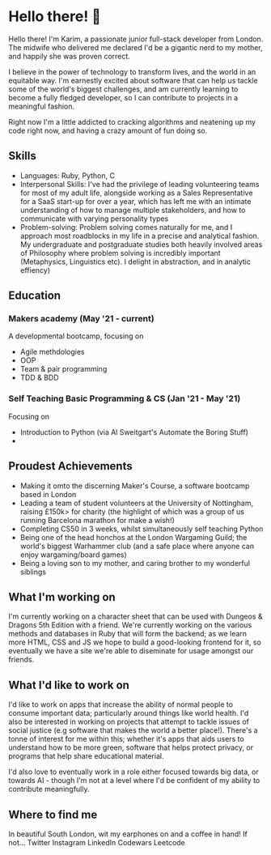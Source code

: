 # Hello there! 👋
Hello there! I'm Karim, a passionate junior full-stack developer from London. The midwife who delivered me declared I'd be a gigantic nerd to my mother, and happily she was proven correct. 

I believe in the power of technology to transform lives, and the world in an equitable way. I'm earnestly excited about software that can help us tackle some of the world's biggest challenges, and am currently learning to become a fully fledged developer, so I can contribute to projects in a meaningful fashion. 

Right now I'm a little addicted to cracking algorithms and neatening up my code right now, and having a crazy amount of fun doing so.

## Skills
- Languages: Ruby, Python, C
- Interpersonal Skills: I've had the privilege of leading volunteering teams for most of my adult life, alongside working as a Sales Representative for a SaaS start-up for over a year, which has left me with an intimate understanding of how to manage multiple stakeholders, and how to communicate with varying personality types
- Problem-solving: Problem solving comes naturally for me, and I approach most roadblocks in my life in a precise and analytical fashion. My undergraduate and postgraduate studies both heavily involved areas of Philosophy where problem solving is incredibly important (Metaphysics, Linguistics etc). I delight in abstraction, and in analytic effiency)

## Education
### Makers academy (May '21 - current)
A developmental bootcamp, focusing on
- Agile methdologies
- OOP
- Team & pair programming
- TDD & BDD

### Self Teaching Basic Programming & CS (Jan '21  - May '21)
Focusing on
* Introduction to Python (via Al Sweitgart's Automate the Boring Stuff)
* 


## Proudest Achievements
  - Making it omto the discerning Maker's Course, a software bootcamp based in London
  - Leading a team of student volunteers at the University of Nottingham, raising £150k> for charity (the highlight of which was a group of us running Barcelona marathon for make a wish!)
  - Completing CS50 in 3 weeks, whilst simultaneously self teaching Python
  - Being one of the head honchos at the London Wargaming Guild; the world's biggest Warhammer club (and a safe place where anyone can enjoy wargaming/board games)
  - Being a loving son to my mother, and caring brother to my wonderful siblings

## What I'm working on
I'm currently working on a character sheet that can be used with Dungeos & Dragons 5th Edition with a friend. We're currently working on the various methods and databases in Ruby that will form the backend; as we learn more HTML, CSS and JS we hope to build a good-looking frontend for it, so eventually we have a site we're able to diseminate for usage amongst our friends.  

## What I'd like to work on
I'd like to work on apps that increase the ability of normal people to consume important data; particularly around things like world health. I'd also be interested in working on projects that attempt to tackle issues of social justice (e.g software that makes the world a better place!). There's a tonne of interest for me within this; whether it's apps that aids users to understand how to be more green, software that helps protect privacy, or programs that help share educational material. 

I'd also love to eventually work in a role either focused towards big data, or towards AI - though I'm not at a level where I'd be confident of my ability to contribute meaningfully. 

## Where to find me
In beautiful South London, wit my earphones on and a coffee in hand! If not...
Twitter
Instagram
LinkedIn
Codewars
Leetcode
